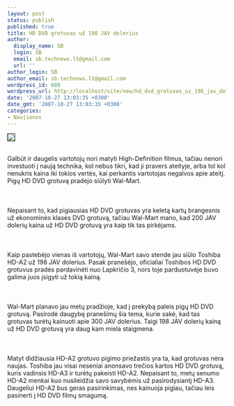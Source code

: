 ```yaml
---
layout: post
status: publish
published: true
title: HD DVD grotuvas už 198 JAV dolerius
author:
  display_name: SB
  login: SB
  email: sb.technews.lt@gmail.com
  url: ''
author_login: SB
author_email: sb.technews.lt@gmail.com
wordpress_id: 689
wordpress_url: http://localhost/site/new/hd_dvd_grotuvas_uz_198_jav_dolerius/
date: '2007-10-27 13:03:35 +0300'
date_gmt: '2007-10-27 13:03:35 +0300'
categories:
- Naujienos
---
```

<div class="imgright"><img src="http://images.dailytech.com/nimage/6427_wal-mart198.jpg" border="1"></div>
<p><br>Galbūt ir daugelis vartotojų nori matyti High-Definition filmus, tačiau nenori investuoti į naują technika, kol nebus tikri, kad ji pravers ateityje, arba tol kol nenukris kaina iki tokios vertės, kai perkantis vartotojas negalvos apie ateitį. Pigų HD DVD grotuvą pradėjo siūlyti Wal-Mart.<br />
<br><br />
<br>Nepaisant to, kad pigiausias HD DVD grotuvas yra keletą kartų brangesnis už ekonominės klasės DVD grotuvą, tačiau Wal-Mart mano, kad 200 JAV dolerių kaina už HD DVD grotuvą yra kaip tik tas pirkėjams.<br />
<br><br />
<br>Kaip pastebėjo vienas iš vartotojų, Wal-Mart savo stende jau siūlo Toshiba HD-A2 už 198 JAV dolerius. Pasak pranešėjo, oficialiai Toshibos HD DVD grotuvus pradės pardavinėti nuo Lapkričio 3, nors toje parduotuvėje buvo galima juos įsigyti už tokią kainą.<br />
<br><br />
<br>Wal-Mart planavo jau metų pradžioje, kad į prekybą paleis pigų HD DVD grotuvą. Pasirodė daugybę pranešimų šia tema, kurie sakė, kad tas grotuvas turėtų kainuoti apie 300 JAV dolerius. Taigi 198 JAV dolerių kainą už HD DVD grotuvą yra daug kam miela staigmena.<br />
<br><br />
<br>Matyt didžiausia HD-A2 grotuvo pigimo priežastis yra ta, kad grotuvas nėra naujas. Toshiba jau visai neseniai anonsavo trečios kartos HD DVD grotuvą, kuris vadinsis HD-A3 ir turėtų pakeisti HD-A2. Nepaisant to, metų senumo HD-A2 menkai kuo nusileidžia savo savybėmis už pasirodysiantį HD-A3. Daugeliui HD-A2 bus geras pasirinkimas, nes kainuoja pigiau, tačiau leis pasinerti į HD DVD filmų smagumą.<br />
<br><br />
<br><br />
<br></p>
